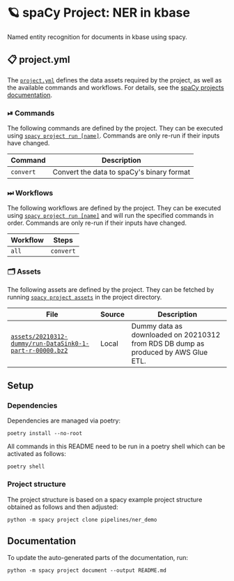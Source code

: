 <!-- SPACY PROJECT: AUTO-GENERATED DOCS START (do not remove) -->

# 🪐 spaCy Project: NER in kbase

Named entity recognition for documents in kbase using spacy.

## 📋 project.yml

The [`project.yml`](project.yml) defines the data assets required by the
project, as well as the available commands and workflows. For details, see the
[spaCy projects documentation](https://spacy.io/usage/projects).

### ⏯ Commands

The following commands are defined by the project. They
can be executed using [`spacy project run [name]`](https://spacy.io/api/cli#project-run).
Commands are only re-run if their inputs have changed.

| Command | Description |
| --- | --- |
| `convert` | Convert the data to spaCy's binary format |

### ⏭ Workflows

The following workflows are defined by the project. They
can be executed using [`spacy project run [name]`](https://spacy.io/api/cli#project-run)
and will run the specified commands in order. Commands are only re-run if their
inputs have changed.

| Workflow | Steps |
| --- | --- |
| `all` | `convert` |

### 🗂 Assets

The following assets are defined by the project. They can
be fetched by running [`spacy project assets`](https://spacy.io/api/cli#project-assets)
in the project directory.

| File | Source | Description |
| --- | --- | --- |
| [`assets/20210312-dummy/run-DataSink0-1-part-r-00000.bz2`](assets/20210312-dummy/run-DataSink0-1-part-r-00000.bz2) | Local | Dummy data as downloaded on 20210312 from RDS DB dump as produced by AWS Glue ETL. |

<!-- SPACY PROJECT: AUTO-GENERATED DOCS END (do not remove) -->

## Setup

### Dependencies

Dependencies are managed via poetry:

```
poetry install --no-root
```

All commands in this README need to be run in a poetry shell which can be activated as follows:

```
poetry shell
```

### Project structure

The project structure is based on a spacy example project structure obtained as follows and
then adjusted:

```
python -m spacy project clone pipelines/ner_demo
```

## Documentation

To update the auto-generated parts of the documentation, run:

```
python -m spacy project document --output README.md
```